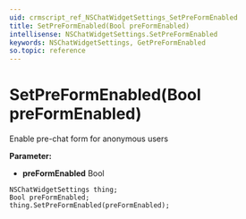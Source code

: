 ```yaml
---
uid: crmscript_ref_NSChatWidgetSettings_SetPreFormEnabled
title: SetPreFormEnabled(Bool preFormEnabled)
intellisense: NSChatWidgetSettings.SetPreFormEnabled
keywords: NSChatWidgetSettings, GetPreFormEnabled
so.topic: reference
---
```


# SetPreFormEnabled(Bool preFormEnabled)

Enable pre-chat form for anonymous users

**Parameter:** 
 - **preFormEnabled** Bool

```crmscript
NSChatWidgetSettings thing;
Bool preFormEnabled;
thing.SetPreFormEnabled(preFormEnabled);
```

